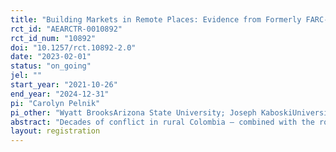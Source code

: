 ```yaml
---
title: "Building Markets in Remote Places: Evidence from Formerly FARC-Controlled Areas of Colombia"
rct_id: "AEARCTR-0010892"
rct_id_num: "10892"
doi: "10.1257/rct.10892-2.0"
date: "2023-02-01"
status: "on_going"
jel: ""
start_year: "2021-10-26"
end_year: "2024-12-31"
pi: "Carolyn Pelnik"
pi_other: "Wyatt BrooksArizona State University; Joseph KaboskiUniversity of Notre Dame; Viva BartkusUniversity of Notre Dame"
abstract: "Decades of conflict in rural Colombia – combined with the rough terrain and meager transportation infrastructure that are typical of remote and low-income regions – have eroded market ties between rural farmers and wealthier market centers. This poses a challenge to rural livelihoods and coca eradication, both components of Colombia's 2016 Peace Accords. We use a randomized controlled trial to assess the impact of a market-making program, a supply chain intervention that integrates commercialization with agricultural extension practices to connect farmers to buyers of legal crops. We study the market-making program alone and the market-making program plus a cash intervention, which more closely mirrors the Colombian government's current practice. Specifically, we ask: (1) what is the effect of a supply chain intervention that connects coca-growing farmers to buyers of alternative crops on the composition and quantity of household income, coca growth, and social outcomes such as self-efficacy, trust, and security, (2) is there a differential effect of implementing the supply chain intervention alongside a cash intervention that guarantees participants a minimum income, and (3) which version of the program is most cost-effective?"
layout: registration
---
```



